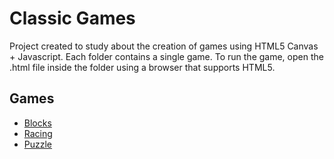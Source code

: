 # Classic Games
Project created to study about the creation of games using HTML5 Canvas + Javascript.
Each folder contains a single game. To run the game, open the .html file inside the folder using a browser that supports HTML5.

## Games
- [Blocks](https://cdn.rawgit.com/thiagodroz/tile-classics/484cb52e/blocks/blocks.html)
- [Racing](https://cdn.rawgit.com/thiagodroz/tile-classics/484cb52e/racing/racing.html)
- [Puzzle](https://cdn.rawgit.com/thiagodroz/tile-classics/484cb52e/puzzle/puzzle.html)
